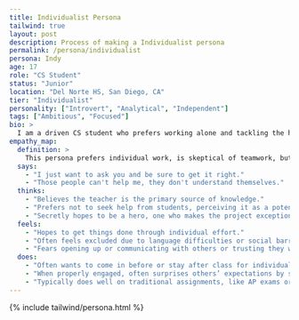 ```yaml
---
title: Individualist Persona
tailwind: true
layout: post
description: Process of making a Individualist persona
permalink: /persona/individualist
persona: Indy
age: 17
role: "CS Student"
status: "Junior"
location: "Del Norte HS, San Diego, CA"
tier: "Individualist"
personality: ["Introvert", "Analytical", "Independent"]
tags: ["Ambitious", "Focused"]
bio: >
  I am a driven CS student who prefers working alone and tackling the hardest technical challenges. I excel in individual assignments and competitions, but group work can be frustrating, especially when team members are less focused on code or schedules are unclear. I am motivated by mastery and recognition, and often surprise others with exceptional problem-solving skills. Building trust and communication with peers is an ongoing challenge, but when I am engaged, I can elevate the whole project.
empathy_map:
  definition: >
    This persona prefers individual work, is skeptical of teamwork, but surprises others with cognitive excellence when engaged. Often, this person will take on the hardest challenges in a technical project, but can try team members’ nerves as they often schedule poorly.
  says:
    - "I just want to ask you and be sure to get it right."
    - "Those people can't help me, they don't understand themselves."
  thinks:
    - "Believes the teacher is the primary source of knowledge."
    - "Prefers not to seek help from students, perceiving it as a potential slowdown."
    - "Secretly hopes to be a hero, one who makes the project exceptional."
  feels:
    - "Hopes to get things done through individual effort."
    - "Often feels excluded due to language difficulties or social barriers."
    - "Fears opening up or communicating with others or trusting they will complete tasks correctly."
  does:
    - "Often wants to come in before or stay after class for individual review or help with Teacher."
    - "When properly engaged, often surprises others’ expectations by solving cognitively challenging problems."
    - "Typically does well on traditional assignments, like AP exams or practices."
---
```


{% include tailwind/persona.html %}